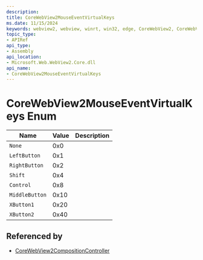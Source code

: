 ```yaml
---
description: 
title: CoreWebView2MouseEventVirtualKeys
ms.date: 11/15/2024
keywords: webview2, webview, winrt, win32, edge, CoreWebView2, CoreWebView2Controller, browser control, edge html, CoreWebView2MouseEventVirtualKeys
topic_type:
- APIRef
api_type:
- Assembly
api_location:
- Microsoft.Web.WebView2.Core.dll
api_name:
- CoreWebView2MouseEventVirtualKeys
---
```


# CoreWebView2MouseEventVirtualKeys Enum

| Name |  Value | Description |
|--|--|--|
|`None` | 0x0  |  |
|`LeftButton` | 0x1  |  |
|`RightButton` | 0x2  |  |
|`Shift` | 0x4  |  |
|`Control` | 0x8  |  |
|`MiddleButton` | 0x10  |  |
|`XButton1` | 0x20  |  |
|`XButton2` | 0x40  |  |


## Referenced by

- [CoreWebView2CompositionController](corewebview2compositioncontroller.md)
